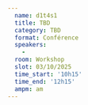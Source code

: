 ```yaml
---
  name: d1t4s1
  title: TBD
  category: TBD
  format: Conférence
  speakers: 
    - 
  room: Workshop
  slot: 03/10/2025
  time_start: '10h15'
  time_end: '12h15'
  ampm: am
---
```


